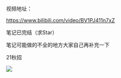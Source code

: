 视频地址：

https://www.bilibili.com/video/BV1PJ411n7xZ

笔记已完结（求Star）

笔记可能做的不全的地方大家自己再补充一下 

21秋招

<img src="https://github.com/gwbiubiu/JVM/blob/master/JVM%E7%AC%94%E8%AE%B0/%E5%BE%AE%E4%BF%A1%E5%9B%BE%E7%89%87_20200530095235.jpg?raw=true"/>
